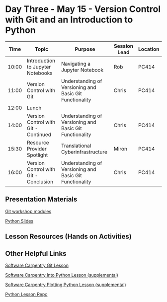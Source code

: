 # Day Three - May 15 - Version Control with Git and an Introduction to Python 

| Time | Topic                       | Purpose | Session Lead | Location |
|------|-----------------------------|---------|--------------|----------|
| 10:00 | Introduction to Jupyter Notebooks    | Navigating a Jupyter Notebook | Rob | PC414 |
| 11:00 | Version Control with Git | Understanding of Versioning and Basic Git Functionality | Chris | PC414 |
| 12:00 | Lunch                       | | | | 
| 14:00 | Version Control with Git - Continued | Understanding of Versioning and Basic Git Functionality | Chris | PC414 | 
| 15:30 | Resource Provider Spotlight | Translational Cyberinfrastructure | Miron | PC414 | 
| 16:00 | Version Control with Git - Conclusion | Understanding of Versioning and Basic Git Functionality | Chris | PC414 |

## Presentation Materials

[Git workshop modules](git/)

[Python Slides](https://docs.google.com/presentation/d/175WGoY7wreqT4HSNsBNovBffI_prKIVgDwIgwCga84E/edit#slide=id.g23f49913e7f_0_9n)

## Lesson Resources (Hands on Activities)


## Other Helpful Links
[Software Carpentry Git Lesson](https://swcarpentry.github.io/git-novice/)

[Software Carpentry Into Python Lesson (supplemental)](https://swcarpentry.github.io/python-novice-inflammation/)

[Software Carpentry Plotting Python Lesson (supplemental)](http://swcarpentry.github.io/python-novice-gapminder/)

[Python Lesson Repo](https://github.com/ricardo0129/PythonWorkshop)
